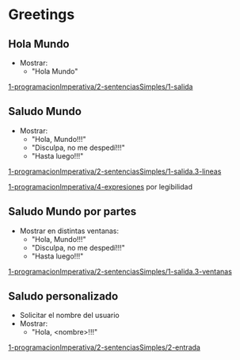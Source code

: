 # Greetings

## Hola Mundo

* Mostrar:
  * "Hola Mundo"

[1-programacionImperativa/2-sentenciasSimples/1-salida](https://github.com/USantaTecla-domain-text/javascript/blob/master/greetings/1-programacionImperativa/2-sentenciasSimples/1-salida/logic.js)

## Saludo Mundo

* Mostrar:
  * "Hola, Mundo!!!"
  * "Disculpa, no me despedí!!!"
  * "Hasta luego!!!"

[1-programacionImperativa/2-sentenciasSimples/1-salida.3-lineas](https://github.com/USantaTecla-domain-text/javascript/blob/master/greetings/1-programacionImperativa/2-sentenciasSimples/1-salida.3-lineas/logic.js)

[1-programacionImperativa/4-expresiones](https://github.com/USantaTecla-domain-text/javascript/blob/master/greetings/1-programacionImperativa/4-expresiones/logic.js) por legibilidad

## Saludo Mundo por partes

* Mostrar en distintas ventanas:
  * "Hola, Mundo!!!"
  * "Disculpa, no me despedí!!!"
  * "Hasta luego!!!"

[1-programacionImperativa/2-sentenciasSimples/1-salida.3-ventanas](https://github.com/USantaTecla-domain-text/javascript/blob/master/greetings/1-programacionImperativa/2-sentenciasSimples/1-salida.3-ventanas/logic.js)

## Saludo personalizado

* Solicitar el nombre del usuario
* Mostrar:
  * "Hola, &lt;nombre&gt;!!!"

[1-programacionImperativa/2-sentenciasSimples/2-entrada](https://github.com/USantaTecla-domain-text/javascript/blob/master/greetings/1-programacionImperativa/2-sentenciasSimples/2-entrada/logic.js)

